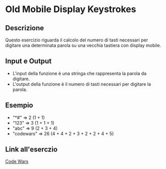# Old Mobile Display Keystrokes

## Descrizione
Questo esercizio riguarda il calcolo del numero di tasti necessari per digitare una determinata parola su una vecchia tastiera con display mobile.

## Input e Output

- L'input della funzione è una stringa che rappresenta la parola da digitare.
- L'output della funzione è il numero di tasti necessari per digitare la parola.

## Esempio

- "*#"       =>  2 (1 + 1)
- "123"      =>  3 (1 + 1 + 1)
- "abc"      =>  9 (2 + 3 + 4)
- "codewars" => 26 (4 + 4 + 2 + 3 + 2 + 2 + 4 + 5)

## Link all'eserczio

[Code Wars](https://www.codewars.com/kata/59564a286e595346de000079)
